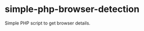 simple-php-browser-detection
============================

Simple PHP script to get browser details.
